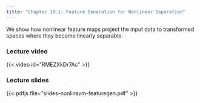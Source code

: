 ```yaml
---
title: "Chapter 18.1: Feature Generation for Nonlinear Separation"
---
```

We show how nonlinear feature maps project the input data to transformed spaces where they become linearly separable.

<!--more-->

### Lecture video

{{< video id="RMEZXkDr7Ac" >}}

### Lecture slides

{{< pdfjs file="slides-nonlinsvm-featuregen.pdf" >}}
